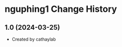 nguphing1 Change History
====================

1.0 (2024-03-25)
----------------
* Created by cathaylab
